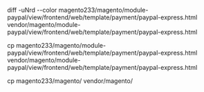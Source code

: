 diff -uNrd --color magento233/magento/module-paypal/view/frontend/web/template/payment/paypal-express.html vendor/magento/module-paypal/view/frontend/web/template/payment/paypal-express.html 


cp magento233/magento/module-paypal/view/frontend/web/template/payment/paypal-express.html vendor/magento/module-paypal/view/frontend/web/template/payment/paypal-express.html 


cp magento233/magento/ vendor/magento/
